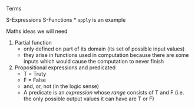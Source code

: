 Terms

S-Expressions S-Functions \* `apply` is an example

Maths ideas we will need

1. Partial function
    - only defined on part of its domain (its set of possible input values)
    - they arise in functions used in computation because there are some inputs
      which would cause the computation to never finish
1. Propositional expressions and predicated
    - T = Truty
    - F = False
    - and, or, not (in the logic sense)
    - A predicate is an _expression_ whose _range_ consists of T and F (i.e. the
      only possible output values it can have are T or F)
